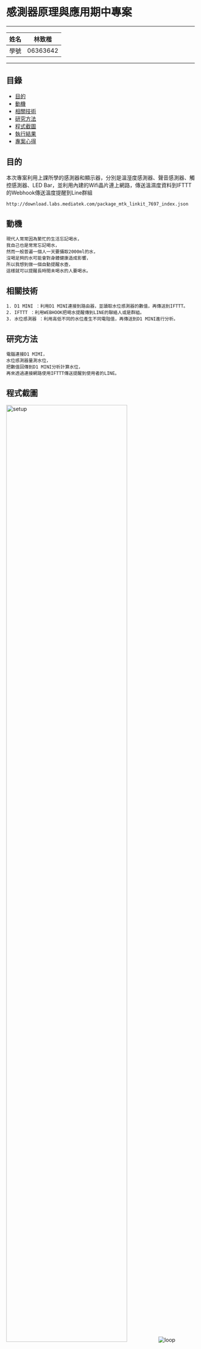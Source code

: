 感測器原理與應用期中專案
===========================

****
	
|姓名|林致楷|
|---|---
|學號|06363642


****
## 目錄
* [目的](#目的)
* [動機](#動機)
* [相關技術](#相關技術)
* [研究方法](#研究方法)
* [程式截圖](#程式截圖) 
* [執行結果](#執行結果)
* [專案心得](#專案心得)

## 目的
  
本次專案利用上課所學的感測器和顯示器，分別是溫溼度感測器、聲音感測器、觸控感測器、LED Bar，並利用內建的Wifi晶片連上網路，傳送溫濕度資料到IFTTT的Webhook傳送溫度提醒到Line群組
```
http://download.labs.mediatek.com/package_mtk_linkit_7697_index.json
```


動機
------
	現代人常常因為繁忙的生活忘記喝水，
	我自己也是常常忘記喝水，
	然而一般普遍一個人一天要攝取2000ml的水，
	沒喝足夠的水可能會對身體健康造成影響，
	所以我想到做一個自動提醒水壺，
	這樣就可以提醒長時間未喝水的人要喝水。

相關技術
------
	1. D1 MINI ：利用D1 MINI連接到路由器，並讀取水位感測器的數值，再傳送到IFTTT。
	2. IFTTT ：利用WEBHOOK把喝水提醒傳到LINE的聯絡人或是群組。
	3. 水位感測器 ：利用高低不同的水位產生不同電阻值，再傳送到D1 MINI進行分析。


研究方法
------
	電腦連接D1 MIMI，
	水位感測器量測水位，
	把數值回傳到D1 MINI分析計算水位，
	再來透過連接網路使用IFTTT傳送提醒到使用者的LINE。

程式截圖
----------
<img src="https://github.com/martin1017/D1-MINI-PROJECT/blob/master/SCREENSHOT/setup.PNG" alt="setup" width="80%">

<img src="https://github.com/martin1017/D1-MINI-PROJECT/blob/master/SCREENSHOT/loop.PNG" alt="loop" width="%">


執行結果
--------
	自動提醒水壺實拍	
<img src="https://github.com/martin1017/D1-MINI-PROJECT/blob/master/SCREENSHOT/1.jpg" alt="loop" width="50%">

	提醒傳送到LINE群組
<img src="https://github.com/martin1017/D1-MINI-PROJECT/blob/master/SCREENSHOT/2.jpg" alt="loop" width="50%">

	水位低於250ml以下會提醒用戶裝水，
	並顯示目前水位，30秒提醒一次。


專案心得
----------
	這次期末專案一開始想不到題目會比較有趣，後來被女友唸都不喝水，
	所以就想到做一個自動提醒水壺，之後就馬上添購零件開始製作，
	製作過程中有遇到很多問題，像是電阻值會跳來跳去，
	造成水位感測不準，後來實際量測電阻值才比較穩定，
	果然有自己嘗試過才知道問題所在。
	在這次專案中，學到很多實作方面的知識，受益良多。	

--------------------------------

